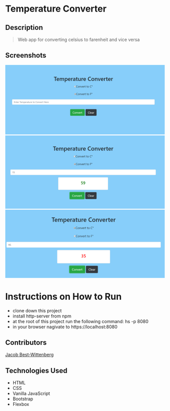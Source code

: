 # Temperature Converter
## Description
> Web app for converting celsius to farenheit and vice versa

## Screenshots
![screenshot of default page](https://raw.githubusercontent.com/jacob-bw/temp-tracker/master/screenshots/temp-converter-1-v2.png)
![screenshot of temp conversion from Farenheit](https://raw.githubusercontent.com/jacob-bw/temp-tracker/master/screenshots/temp-converter-2-v2.png)
![screenshot of temp conversion from Celsius](https://raw.githubusercontent.com/jacob-bw/temp-tracker/master/screenshots/temp-converter-3-v2.png)

# Instructions on How to Run
* clone down this project
* install http-server from npm
* at the root of this project run the following command: hs -p 8080
* in your browser nagivate to https://localhost:8080

## Contributors
[Jacob Best-Wittenberg](https://github.com/jacob-bw)

## Technologies Used
* HTML
* CSS
* Vanilla JavaScript
* Bootstrap
* Flexbox
